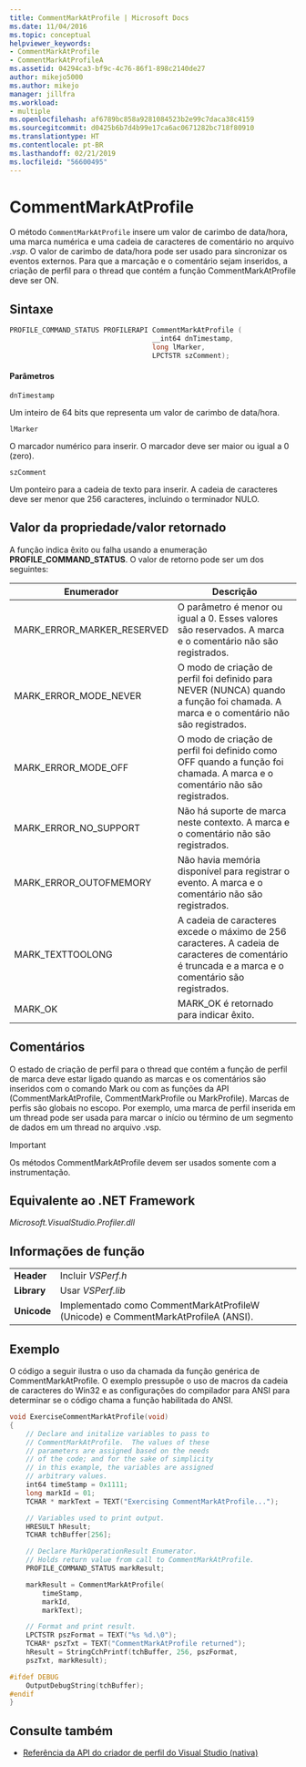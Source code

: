 ```yaml
---
title: CommentMarkAtProfile | Microsoft Docs
ms.date: 11/04/2016
ms.topic: conceptual
helpviewer_keywords:
- CommentMarkAtProfile
- CommentMarkAtProfileA
ms.assetid: 04294ca3-bf9c-4c76-86f1-898c2140de27
author: mikejo5000
ms.author: mikejo
manager: jillfra
ms.workload:
- multiple
ms.openlocfilehash: af6789bc858a9281084523b2e99c7daca38c4159
ms.sourcegitcommit: d0425b6b7d4b99e17ca6ac0671282bc718f80910
ms.translationtype: HT
ms.contentlocale: pt-BR
ms.lasthandoff: 02/21/2019
ms.locfileid: "56600495"
---
```

# <a name="commentmarkatprofile"></a>CommentMarkAtProfile
O método `CommentMarkAtProfile` insere um valor de carimbo de data/hora, uma marca numérica e uma cadeia de caracteres de comentário no arquivo .*vsp*. O valor de carimbo de data/hora pode ser usado para sincronizar os eventos externos. Para que a marcação e o comentário sejam inseridos, a criação de perfil para o thread que contém a função CommentMarkAtProfile deve ser ON.

## <a name="syntax"></a>Sintaxe

```cpp
PROFILE_COMMAND_STATUS PROFILERAPI CommentMarkAtProfile (
                                   __int64 dnTimestamp,
                                   long lMarker,
                                   LPCTSTR szComment);
```

#### <a name="parameters"></a>Parâmetros
 `dnTimestamp`

 Um inteiro de 64 bits que representa um valor de carimbo de data/hora.

 `lMarker`

 O marcador numérico para inserir. O marcador deve ser maior ou igual a 0 (zero).

 `szComment`

 Um ponteiro para a cadeia de texto para inserir. A cadeia de caracteres deve ser menor que 256 caracteres, incluindo o terminador NULO.

## <a name="property-valuereturn-value"></a>Valor da propriedade/valor retornado
 A função indica êxito ou falha usando a enumeração **PROFILE_COMMAND_STATUS**. O valor de retorno pode ser um dos seguintes:

|Enumerador|Descrição|
|----------------|-----------------|
|MARK_ERROR_MARKER_RESERVED|O parâmetro é menor ou igual a 0. Esses valores são reservados. A marca e o comentário não são registrados.|
|MARK_ERROR_MODE_NEVER|O modo de criação de perfil foi definido para NEVER (NUNCA) quando a função foi chamada. A marca e o comentário não são registrados.|
|MARK_ERROR_MODE_OFF|O modo de criação de perfil foi definido como OFF quando a função foi chamada. A marca e o comentário não são registrados.|
|MARK_ERROR_NO_SUPPORT|Não há suporte de marca neste contexto. A marca e o comentário não são registrados.|
|MARK_ERROR_OUTOFMEMORY|Não havia memória disponível para registrar o evento. A marca e o comentário não são registrados.|
|MARK_TEXTTOOLONG|A cadeia de caracteres excede o máximo de 256 caracteres. A cadeia de caracteres de comentário é truncada e a marca e o comentário são registrados.|
|MARK_OK|MARK_OK é retornado para indicar êxito.|

## <a name="remarks"></a>Comentários
 O estado de criação de perfil para o thread que contém a função de perfil de marca deve estar ligado quando as marcas e os comentários são inseridos com o comando Mark ou com as funções da API (CommentMarkAtProfile, CommentMarkProfile ou MarkProfile). Marcas de perfis são globais no escopo. Por exemplo, uma marca de perfil inserida em um thread pode ser usada para marcar o início ou término de um segmento de dados em um thread no arquivo .vsp.

> [!IMPORTANT]
>  Os métodos CommentMarkAtProfile devem ser usados somente com a instrumentação.

## <a name="net-framework-equivalent"></a>Equivalente ao .NET Framework
 *Microsoft.VisualStudio.Profiler.dll*

## <a name="function-information"></a>Informações de função

|||
|-|-|
|**Header**|Incluir *VSPerf.h*|
|**Library**|Usar *VSPerf.lib*|
|**Unicode**|Implementado como CommentMarkAtProfileW (Unicode) e CommentMarkAtProfileA (ANSI).|

## <a name="example"></a>Exemplo
 O código a seguir ilustra o uso da chamada da função genérica de CommentMarkAtProfile. O exemplo pressupõe o uso de macros da cadeia de caracteres do Win32 e as configurações do compilador para ANSI para determinar se o código chama a função habilitada do ANSI.

```cpp
void ExerciseCommentMarkAtProfile(void)
{
    // Declare and initalize variables to pass to
    // CommentMarkAtProfile.  The values of these
    // parameters are assigned based on the needs
    // of the code; and for the sake of simplicity
    // in this example, the variables are assigned
    // arbitrary values.
    int64 timeStamp = 0x1111;
    long markId = 01;
    TCHAR * markText = TEXT("Exercising CommentMarkAtProfile...");

    // Variables used to print output.
    HRESULT hResult;
    TCHAR tchBuffer[256];

    // Declare MarkOperationResult Enumerator.
    // Holds return value from call to CommentMarkAtProfile.
    PROFILE_COMMAND_STATUS markResult;

    markResult = CommentMarkAtProfile(
        timeStamp,
        markId,
        markText);

    // Format and print result.
    LPCTSTR pszFormat = TEXT("%s %d.\0");
    TCHAR* pszTxt = TEXT("CommentMarkAtProfile returned");
    hResult = StringCchPrintf(tchBuffer, 256, pszFormat,
    pszTxt, markResult);

#ifdef DEBUG
    OutputDebugString(tchBuffer);
#endif
}
```

## <a name="see-also"></a>Consulte também
- [Referência da API do criador de perfil do Visual Studio (nativa)](../profiling/visual-studio-profiler-api-reference-native.md)